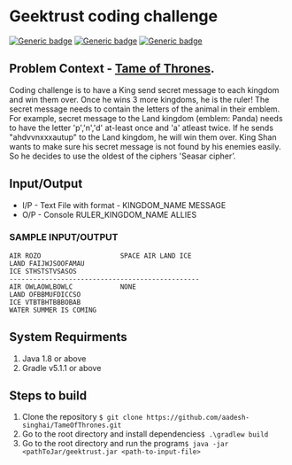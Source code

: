 # Geektrust coding challenge
[![Generic badge](https://img.shields.io/badge/build-passing-any.svg)](https://shields.io/)
[![Generic badge](https://img.shields.io/badge/version-v0.0.1-blue.svg)](https://shields.io/)
[![Generic badge](https://img.shields.io/badge/built%20wth-gradle-red.svg)](https://shields.io/)
## Problem Context - <a href="https://www.geektrust.in/coding-problem/backend/tame-of-thrones">Tame of Thrones</a>.
Coding challenge is to have a King send secret message to each kingdom and win them over.
Once he wins 3 more kingdoms, he is the ruler! The secret message needs to contain the letters of the animal in their emblem.
For example, secret message to the Land kingdom (emblem: Panda) needs to have the letter 'p','n','d' at-least once and 'a' atleast twice. If he sends "ahdvvnxxxautup" to the Land kingdom, he will win them over.
King Shan wants to make sure his secret message is not found by his enemies easily. So he decides to use the oldest of the
ciphers 'Seasar cipher’.
## Input/Output
* I/P - Text File with format - KINGDOM_NAME MESSAGE
* O/P - Console RULER_KINGDOM_NAME ALLIES
### SAMPLE INPUT/OUTPUT
    AIR ROZO                    SPACE AIR LAND ICE
    LAND FAIJWJSOOFAMAU
    ICE STHSTSTVSASOS 
    ------------------------------------------------
    AIR OWLAOWLBOWLC            NONE
    LAND OFBBMUFDICCSO
    ICE VTBTBHTBBBOBAB
    WATER SUMMER IS COMING

## System Requirments
1. Java 1.8 or above
2. Gradle v5.1.1 or above
## Steps to build
1. Clone the repository ```$ git clone https://github.com/aadesh-singhai/TameOfThrones.git```
2. Go to the root directory and install dependencies```$ .\gradlew build```
3. Go to the root directory and run the program```$ java -jar <pathToJar/geektrust.jar <path-to-input-file>```
